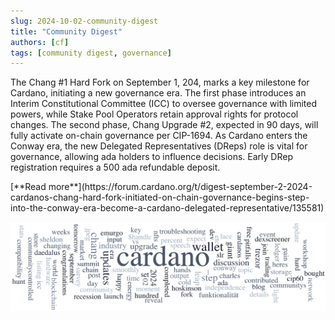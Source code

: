 ```yaml
---
slug: 2024-10-02-community-digest
title: "Community Digest"
authors: [cf]
tags: [community digest, governance]
---
```


The Chang #1 Hard Fork on September 1, 204, marks a key milestone for Cardano, initiating a new governance era. The first phase introduces an Interim Constitutional Committee (ICC) to oversee governance with limited powers, while Stake Pool Operators retain approval rights for protocol changes. The second phase, Chang Upgrade #2, expected in 90 days, will fully activate on-chain governance per CIP-1694. As Cardano enters the Conway era, the new Delegated Representatives (DReps) role is vital for governance, allowing ada holders to influence decisions. Early DRep registration requires a 500 ada refundable deposit.

<div style={{ textAlign: 'right' }}>
 [**Read more**](https://forum.cardano.org/t/digest-september-2-2024-cardanos-chang-hard-fork-initiated-on-chain-governance-begins-step-into-the-conway-era-become-a-cardano-delegated-representative/135581) 
</div>

 ![community digest](./community-digest.png)

